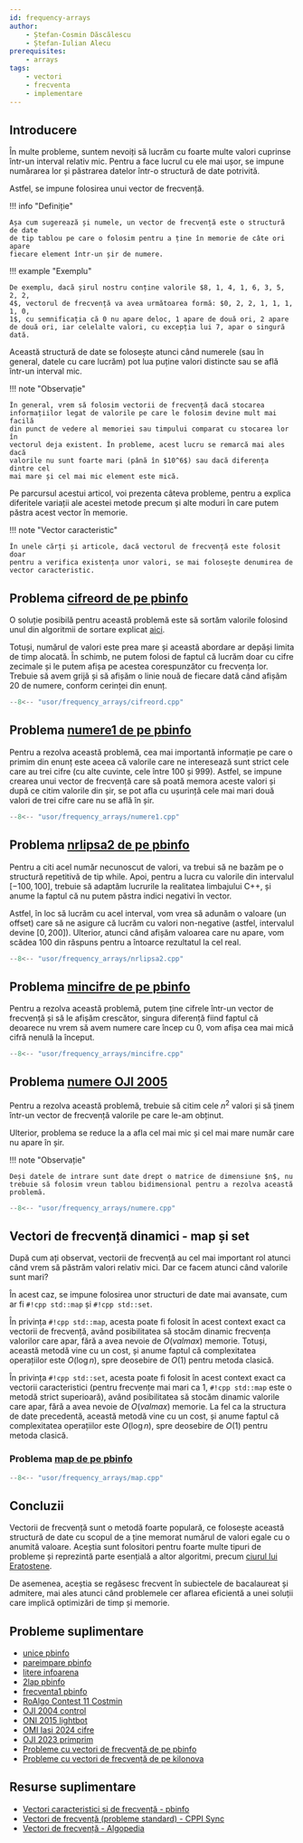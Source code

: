 ```yaml
---
id: frequency-arrays
author:
    - Ștefan-Cosmin Dăscălescu
    - Ștefan-Iulian Alecu
prerequisites:
    - arrays
tags:
    - vectori 
    - frecventa
    - implementare
---
```


## Introducere

În multe probleme, suntem nevoiți să lucrăm cu foarte multe valori cuprinse
într-un interval relativ mic. Pentru a face lucrul cu ele mai ușor, se impune
numărarea lor și păstrarea datelor într-o structură de date potrivită.

Astfel, se impune folosirea unui vector de frecvență.

!!! info "Definiție"

    Așa cum sugerează și numele, un vector de frecvență este o structură de date
    de tip tablou pe care o folosim pentru a ține în memorie de câte ori apare
    fiecare element într-un șir de numere.

!!! example "Exemplu"

    De exemplu, dacă șirul nostru conține valorile $8, 1, 4, 1, 6, 3, 5, 2, 2,
    4$, vectorul de frecvență va avea următoarea formă: $0, 2, 2, 1, 1, 1, 1, 0,
    1$, cu semnificația că 0 nu apare deloc, 1 apare de două ori, 2 apare
    de două ori, iar celelalte valori, cu excepția lui 7, apar o singură dată.

Această structură de date se folosește atunci când numerele (sau în general,
datele cu care lucrăm) pot lua puține valori distincte sau se află într-un
interval mic.

!!! note "Observație"

    În general, vrem să folosim vectorii de frecvență dacă stocarea
    informațiilor legat de valorile pe care le folosim devine mult mai facilă
    din punct de vedere al memoriei sau timpului comparat cu stocarea lor în
    vectorul deja existent. În probleme, acest lucru se remarcă mai ales dacă
    valorile nu sunt foarte mari (până în $10^6$) sau dacă diferența dintre cel
    mai mare și cel mai mic element este mică.

Pe parcursul acestui articol, voi prezenta câteva probleme, pentru a explica
diferitele variații ale acestei metode precum și alte moduri în care putem
păstra acest vector în memorie.

!!! note "Vector caracteristic"

    În unele cărți și articole, dacă vectorul de frecvență este folosit doar
    pentru a verifica existența unor valori, se mai folosește denumirea de
    vector caracteristic.

## Problema [cifreord de pe pbinfo](https://www.pbinfo.ro/probleme/244/cifreord)

O soluție posibilă pentru această problemă este să sortăm valorile folosind unul
din algoritmii de sortare explicat [aici](./sorting.md).

Totuși, numărul de valori este prea mare și această abordare ar depăși limita de
timp alocată. În schimb, ne putem folosi de faptul că lucrăm doar cu cifre
zecimale și le putem afișa pe acestea corespunzător cu frecvența lor. Trebuie să
avem grijă și să afișăm o linie nouă de fiecare dată când afișăm 20 de numere,
conform cerinței din enunț.

```cpp
--8<-- "usor/frequency_arrays/cifreord.cpp"
```

## Problema [numere1 de pe pbinfo](https://www.pbinfo.ro/probleme/525/numere1)

Pentru a rezolva această problemă, cea mai importantă informație pe care o
primim din enunț este aceea că valorile care ne interesează sunt strict cele
care au trei cifre (cu alte cuvinte, cele între 100 și 999). Astfel, se
impune crearea unui vector de frecvență care să poată memora aceste valori și
după ce citim valorile din șir, se pot afla cu ușurință cele mai mari două
valori de trei cifre care nu se află în șir.

```cpp
--8<-- "usor/frequency_arrays/numere1.cpp"
```

## Problema [nrlipsa2 de pe pbinfo](https://www.pbinfo.ro/probleme/1744/nrlipsa2)

Pentru a citi acel număr necunoscut de valori, va trebui să ne bazăm pe o
structură repetitivă de tip while. Apoi, pentru a lucra cu valorile din
intervalul $[-100, 100]$, trebuie să adaptăm lucrurile la realitatea limbajului
C++, și anume la faptul că nu putem păstra indici negativi în vector.

Astfel, în loc să lucrăm cu acel interval, vom vrea să adunăm o valoare (un
offset) care să ne asigure că lucrăm cu valori non-negative (astfel, intervalul
devine $[0, 200]$). Ulterior, atunci când afișăm valoarea care nu apare, vom
scădea 100 din răspuns pentru a întoarce rezultatul la cel real.

```cpp
--8<-- "usor/frequency_arrays/nrlipsa2.cpp"
```

## Problema [mincifre de pe pbinfo](https://www.pbinfo.ro/probleme/1546/mincifre)

Pentru a rezolva această problemă, putem ține cifrele într-un vector de
frecvență și să le afișăm crescător, singura diferență fiind faptul că deoarece
nu vrem să avem numere care încep cu 0, vom afișa cea mai mică cifră nenulă la
început.

```cpp
--8<-- "usor/frequency_arrays/mincifre.cpp"

```

## Problema [numere OJI 2005](https://kilonova.ro/problems/735)

Pentru a rezolva această problemă, trebuie să citim cele $n^2$ valori și să
ținem într-un vector de frecvență valorile pe care le-am obținut.

Ulterior, problema se reduce la a afla cel mai mic și cel mai mare număr care nu
apare în șir.

!!! note "Observație"

    Deși datele de intrare sunt date drept o matrice de dimensiune $n$, nu
    trebuie să folosim vreun tablou bidimensional pentru a rezolva această
    problemă.

```cpp
--8<-- "usor/frequency_arrays/numere.cpp"
```

## Vectori de frecvență dinamici - map și set

După cum ați observat, vectorii de frecvență au cel mai important rol atunci
când vrem să păstrăm valori relativ mici. Dar ce facem atunci când valorile sunt
mari?

În acest caz, se impune folosirea unor structuri de date mai avansate, cum ar fi
`#!cpp std::map` și `#!cpp std::set`.

În privința `#!cpp std::map`, acesta poate fi folosit în acest context exact ca
vectorii de frecvență, având posibilitatea să stocăm dinamic frecvența valorilor
care apar, fără a avea nevoie de $O(valmax)$ memorie. Totuși, această metodă
vine cu un cost, și anume faptul că complexitatea operațiilor este $O(\log n)$,
spre deosebire de $O(1)$ pentru metoda clasică.  

În privința `#!cpp std::set`, acesta poate fi folosit în acest context exact ca
vectorii caracteristici (pentru frecvențe mai mari ca 1, `#!cpp std::map` este o
metodă strict superioară), având posibilitatea să stocăm dinamic valorile care
apar, fără a avea nevoie de $O(valmax)$ memorie. La fel ca la structura de date
precedentă, această metodă vine cu un cost, și anume faptul că complexitatea
operațiilor este $O(\log n)$, spre deosebire de $O(1)$ pentru metoda clasică.  

### Problema [map de pe pbinfo](https://www.pbinfo.ro/probleme/2217/map)

```cpp
--8<-- "usor/frequency_arrays/map.cpp"
```

## Concluzii

Vectorii de frecvență sunt o metodă foarte populară, ce folosește această
structură de date cu scopul de a ține memorat numărul de valori egale cu o
anumită valoare. Aceștia sunt folositori pentru foarte multe tipuri de probleme
și reprezintă parte esențială a altor algoritmi, precum [ciurul lui
Eratostene](./sieve.md).

De asemenea, aceștia se regăsesc frecvent în subiectele de bacalaureat și
admitere, mai ales atunci când problemele cer aflarea eficientă a unei soluții
care implică optimizări de timp și memorie.

## Probleme suplimentare

- [unice pbinfo](https://www.pbinfo.ro/probleme/267/unice)
- [pareimpare pbinfo](https://www.pbinfo.ro/probleme/276/pareimpare)
- [litere infoarena](https://www.infoarena.ro/problema/litere)
- [2lap pbinfo](https://www.pbinfo.ro/probleme/2414/2lap)
- [frecventa1 pbinfo](https://www.pbinfo.ro/probleme/301/frecventa1)
- [RoAlgo Contest 11 Costmin](https://kilonova.ro/problems/3203)
- [OJI 2004 control](https://kilonova.ro/problems/727)
- [ONI 2015 lightbot](https://kilonova.ro/problems/1458)
- [OMI Iasi 2024 cifre](https://kilonova.ro/problems/2321)
- [OJI 2023 primprim](https://kilonova.ro/problems/514/)
- [Probleme cu vectori de frecvență de pe pbinfo](https://www.pbinfo.ro/probleme/categorii/45/tablouri-unidimensionale-vectori-vectori-caracteristici-de-frecventa)
- [Probleme cu vectori de frecvență de pe kilonova](https://kilonova.ro/tags/425)

## Resurse suplimentare

- [Vectori caracteristici și de frecvență - pbinfo](https://www.pbinfo.ro/articole/5617/vectori-caracteristici-si-de-frecventa)
- [Vectori de frecvență (probleme standard) - CPPI Sync](https://cppi.sync.ro/materia/probleme_standard.html)
- [Vectori de frecvență - Algopedia](https://www.algopedia.ro/wiki/index.php/Clasa_a_V-a_lec%C8%9Bia_24_-_1_feb_2020#Vectori_de_frecven%C8%9B%C4%83_(vectori_caracteristici))
